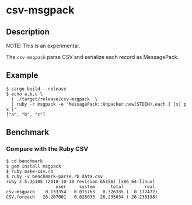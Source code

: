 csv-msgpack
====


Description
----

NOTE: This is an experimental.

The `csv-msgpack` parse CSV and serialize each record as MessagePack.


Example
----

```
$ cargo build --release
$ echo a,b,c \
  | ./target/release/csv-msgpack  \
  | ruby -r msgpack -e 'MessagePack::Unpacker.new(STDIN).each { |x| p x }'
["a", "b", "c"]
```


Benchmark
----

### Compare with the Ruby CSV

```
$ cd benchmark
$ gem install msgpack
$ ruby make-csv.rb
$ ruby -v benchmark-parse.rb data.csv
ruby 2.5.3p105 (2018-10-18 revision 65156) [x86_64-linux]
                   user     system      total        real
csv-msgpack    0.133354   0.015763   0.326335 (  0.177472)
CSV.foreach   26.207001   0.028033  26.235034 ( 26.236198)
```
